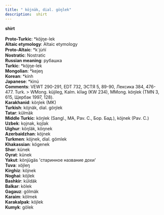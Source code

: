 ```yaml
---
title: " köjnäk, dial. göŋlek"
description:  shirt
---
```

<p data-pagefind-weight="0.5">
<strong> shirt</strong><br><br>
<strong>Proto-Turkic</strong>:  *köjŋe-lek<br>
<strong>Altaic etymology</strong>:  Altaic etymology<br>
<strong> Proto-Altaic</strong>:  *k`i̯ùńí<br>
<strong>Nostratic</strong>:  Nostratic<br>
<strong>Russian meaning</strong>:  рубашка<br>
<strong>Turkic</strong>:  *köjŋe-lek<br>
<strong>Mongolian</strong>:  *kejeŋ<br>
<strong>Korean</strong>:  *kính<br>
<strong>Japanese</strong>:  *kìnú<br>
<strong>Comments</strong>:  VEWT 290-291, EDT 732, ЭСТЯ 5, 89-90, Лексика 384, 476-477. Turk. > WMong. küjileg, Kalm. kīlǝg (KW 234), MMong. köŋlek (TMN 3, 615, Щербак 1997, 128).<br>
<strong>Karakhanid</strong>:  köŋlek (MK)<br>
<strong>Turkish</strong>:  köjnäk, dial. göŋlek<br>
<strong>Tatar</strong>:  külmäk<br>
<strong>Middle Turkic</strong>:  köŋlek (Sangl., MA, Pav. C., Бор. Бад.), köjnek (Pav. C.)<br>
<strong>Uzbek</strong>:  kọjnak, kọjlak<br>
<strong>Uighur</strong>:  köŋläk, köŋnek<br>
<strong>Azerbaidzhan</strong>:  köjnek<br>
<strong>Turkmen</strong>:  köjnek, dial. gömlek<br>
<strong>Khakassian</strong>:  kögenek<br>
<strong>Shor</strong>:  künek<br>
<strong>Oyrat</strong>:  künek<br>
<strong>Yakut</strong>:  könjügäs 'старинное название дохи'<br>
<strong>Tuva</strong>:  xöjleŋ<br>
<strong>Kirghiz</strong>:  köjnek<br>
<strong>Noghai</strong>:  köjlek<br>
<strong>Bashkir</strong>:  küldäk<br>
<strong>Balkar</strong>:  kölek<br>
<strong>Gagauz</strong>:  gölmäk<br>
<strong>Karaim</strong>:  kölmek<br>
<strong>Karakalpak</strong>:  köjlek<br>
<strong>Kumyk</strong>:  gölek<br>

</p>
